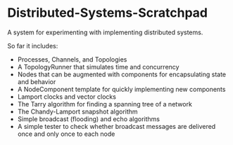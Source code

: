 # Distributed-Systems-Scratchpad

A system for experimenting with implementing distributed systems.

So far it includes:  
* Processes, Channels, and Topologies  
* A TopologyRunner that simulates time and concurrency
* Nodes that can be augmented with components for encapsulating state and behavior  
* A NodeComponent template for quickly implementing new components
* Lamport clocks and vector clocks  
* The Tarry algorithm for finding a spanning tree of a network  
* The Chandy-Lamport snapshot algorithm  
* Simple broadcast (flooding) and echo algorithms
* A simple tester to check whether broadcast messages are delivered once and only once to each node

